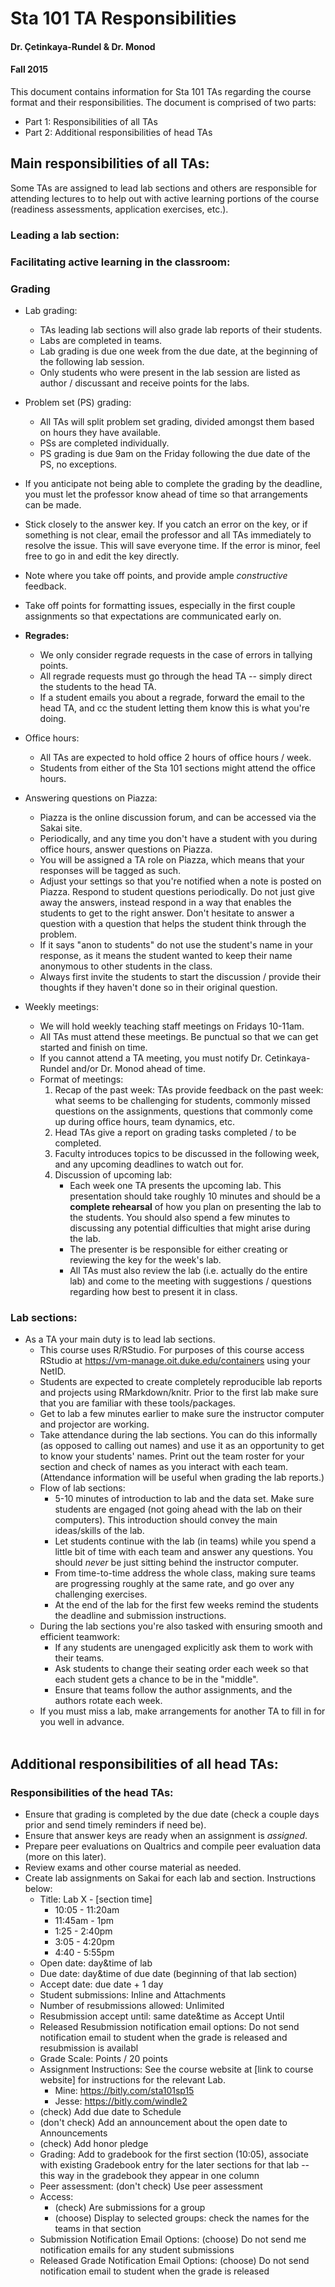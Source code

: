 Sta 101 TA Responsibilities
===========================

#### Dr. Çetinkaya-Rundel & Dr. Monod
#### Fall 2015

This document contains information for Sta 101 TAs regarding the course
format and their responsibilities. The document is comprised of two parts:

- Part 1: Responsibilities of all TAs
- Part 2: Additional responsibilities of head TAs

## Main responsibilities of all TAs:

Some TAs are assigned to lead lab sections and others are responsible for attending
lectures to to help out with active learning portions of the course (readiness 
assessments, application exercises, etc.).

### Leading a lab section:

### Facilitating active learning in the classroom:

### Grading

- Lab grading:
    + TAs leading lab sections will also grade lab reports of their students.
    + Labs are completed in teams.
    + Lab grading is due one week from the due date, at the beginning of the
    following lab session.
    + Only students who were present in the lab session are listed as 
    author / discussant and receive points for the labs.

- Problem set (PS) grading:
    + All TAs will split problem set grading, divided amongst them based on
    hours they have available.
    + PSs are completed individually.
    + PS grading is due 9am on the Friday following the due date of the PS,
    no exceptions.

- If you anticipate not being able to complete the grading by the deadline, 
you must let the professor know ahead of time so that arrangements can be made.

- Stick closely to the answer key. If you catch an error on the key, or if 
something is not clear, email the professor and all TAs immediately to resolve 
the issue. This will save everyone time. If the error is minor, feel free to go 
in and edit the key directly.

- Note where you take off points, and provide ample *constructive* feedback.

- Take off points for formatting issues, especially in the first couple assignments
so that expectations are communicated early on.

- **Regrades:**
    + We only consider regrade requests in the case of errors in tallying points. 
    + All regrade requests must go through the head TA -- simply direct the students 
    to the head TA. 
    + If a student emails you about a regrade, forward the email to the head TA, 
    and cc the student letting them know this is what you're doing.

- Office hours:
    - All TAs are expected to hold office 2 hours of office hours / week.
    - Students from either of the Sta 101 sections might attend the office hours.

- Answering questions on Piazza:
    - Piazza is the online discussion forum, and can be accessed via the Sakai site.
    - Periodically, and any time you don't have a student with you during office
    hours, answer questions on Piazza.
    - You will be assigned a TA role on Piazza, which means that your responses will be 
    tagged as such.
    - Adjust your settings so that you're notified when a note is posted on Piazza.
    Respond to student questions periodically. Do not just give away the answers, instead 
    respond in a way that enables the students to get to the right answer. Don't hesitate 
    to answer a question with a question that helps the student think through the problem. 
    - If it says "anon to students" do not use the student's name in your response, as it 
    means the student wanted to keep their name anonymous to other students in the class.
    - Always first invite the students to start the discussion / provide their thoughts if 
    they haven't done so in their original question.

- Weekly meetings:
    - We will hold weekly teaching staff meetings on Fridays 10-11am.
    - All TAs must attend these meetings. Be punctual so that we can get started
    and finish on time.
    - If you cannot attend a TA meeting, you must notify Dr. Cetinkaya-Rundel
    and/or Dr. Monod ahead of time.
    - Format of meetings:
        1. Recap of the past week: TAs provide feedback on the past week: what seems to 
        be challenging for students, commonly missed questions on the assignments, 
        questions that commonly come up during office hours, team dynamics, etc.
        2. Head TAs give a report on grading tasks completed / to be completed.
        2. Faculty introduces topics to be discussed in the following week, and 
        any upcoming deadlines to watch out for.
        3. Discussion of upcoming lab:
            + Each week one TA presents the upcoming lab. This presentation should take 
            roughly 10 minutes and should be a **complete rehearsal** of how you plan on 
            presenting the lab to the students. You should also spend a few minutes to 
            discussing any potential difficulties that might arise during the lab. 
            + The presenter is be responsible for either creating or reviewing the
            key for the week's lab.
            + All TAs must also review the lab (i.e. actually do the entire lab) and 
            come to the meeting with suggestions / questions regarding how best to present it
            in class.

### Lab sections:

- As a TA your main duty is to lead lab sections. 
    + This course uses R/RStudio. For purposes of this course access RStudio at https://vm-manage.oit.duke.edu/containers using your NetID.
    + Students are expected to create completely reproducible lab reports and projects using RMarkdown/knitr. Prior to the first lab make sure that you are familiar with these tools/packages.
    + Get to lab a few minutes earlier to make sure the instructor computer and projector are working. 
    + Take attendance during the lab sections. You can do this informally (as opposed to calling out names) and use it as an opportunity to get to know your students' names. Print out the team roster for your section and check of names as you interact with each team. (Attendance information will be useful when grading the lab reports.)
    + Flow of lab sections: 
        - 5-10 minutes of introduction to lab and the data set. Make sure students are engaged (not going ahead with the lab on their computers). This introduction should convey the main ideas/skills of the lab.
        - Let students continue with the lab (in teams) while you spend a little bit of time with each team and answer any questions. You should *never* be just sitting behind the instructor computer.
        - From time-to-time address the whole class, making sure teams are progressing roughly at the same rate, and go over any challenging exercises.
        - At the end of the lab for the first few weeks remind the students the deadline and submission instructions.
    + During the lab sections you're also tasked with ensuring smooth and efficient teamwork:
        - If any students are unengaged explicitly ask them to work with their teams.
        - Ask students to change their seating order each week so that each student gets a chance to be in the "middle".
        - Ensure that teams follow the author assignments, and the authors rotate each week.
    + If you must miss a lab, make arrangements for another TA to fill in for you well in advance. <br><br>





## Additional responsibilities of all head TAs:


### Responsibilities of the head TAs:
- Ensure that grading is completed by the due date (check a couple days prior and send timely reminders if need be).
- Ensure that answer keys are ready when an assignment is *assigned*.
- Prepare peer evaluations on Qualtrics and compile peer evaluation data (more on this later).
- Review exams and other course material as needed.
- Create lab assignments on Sakai for each lab and section. Instructions below:
    + Title: Lab X - [section time]
        * 10:05 - 11:20am
        * 11:45am - 1pm
        * 1:25 - 2:40pm
        * 3:05 - 4:20pm
        * 4:40 - 5:55pm
    + Open date: day&time of lab
    + Due date: day&time of due date (beginning of that lab section)
    + Accept date: due date + 1 day
    + Student submissions: Inline and Attachments
    + Number of resubmissions allowed: Unlimited
    + Resubmission accept until: same date&time as Accept Until
    + Released Resubmission notification email options: Do not send notification email to student when the grade is released and resubmission is availabl
    + Grade Scale: Points / 20 points
    + Assignment Instructions: See the course website at [link to course website] for instructions for the relevant Lab.
        * Mine: https://bitly.com/sta101sp15
        * Jesse: https://bitly.com/windle2
    + (check) Add due date to Schedule
    + (don't check) Add an announcement about the open date to Announcements
    + (check) Add honor pledge
    + Grading: Add to gradebook for the first section (10:05), associate with existing Gradebook entry for the later sections for that lab -- this way in the gradebook they appear in one column
    + Peer assessment: (don't check) Use peer assessment
    + Access:
        * (check) Are submissions for a group
        * (choose) Display to selected groups: check the names for the teams in that section
    + Submission Notification Email Options: (choose) Do not send me notification emails for any student submissions
    + Released Grade Notification Email Options: (choose) Do not send notification email to student when the grade is released 